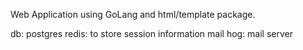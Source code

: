 
Web Application using GoLang and html/template package.

db:       postgres
redis:    to store session information
mail hog: mail server

